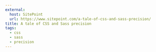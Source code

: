 ```yaml
---
external:
  host: SitePoint
  url: https://www.sitepoint.com/a-tale-of-css-and-sass-precision/
title: A tale of CSS and Sass precision
tags:
  - css
  - sass
  - precision
---
```

